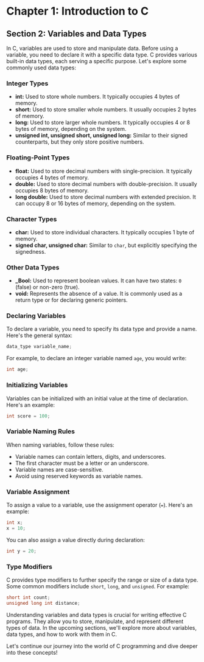 # Chapter 1: Introduction to C

## Section 2: Variables and Data Types

In C, variables are used to store and manipulate data. Before using a variable, you need to declare it with a specific data type. C provides various built-in data types, each serving a specific purpose. Let's explore some commonly used data types:

### Integer Types

- **int:** Used to store whole numbers. It typically occupies 4 bytes of memory.
- **short:** Used to store smaller whole numbers. It usually occupies 2 bytes of memory.
- **long:** Used to store larger whole numbers. It typically occupies 4 or 8 bytes of memory, depending on the system.
- **unsigned int, unsigned short, unsigned long:** Similar to their signed counterparts, but they only store positive numbers.

### Floating-Point Types

- **float:** Used to store decimal numbers with single-precision. It typically occupies 4 bytes of memory.
- **double:** Used to store decimal numbers with double-precision. It usually occupies 8 bytes of memory.
- **long double:** Used to store decimal numbers with extended precision. It can occupy 8 or 16 bytes of memory, depending on the system.

### Character Types

- **char:** Used to store individual characters. It typically occupies 1 byte of memory.
- **signed char, unsigned char:** Similar to `char`, but explicitly specifying the signedness.

### Other Data Types

- **_Bool:** Used to represent boolean values. It can have two states: `0` (false) or non-zero (true).
- **void:** Represents the absence of a value. It is commonly used as a return type or for declaring generic pointers.

### Declaring Variables

To declare a variable, you need to specify its data type and provide a name. Here's the general syntax:

```c
data_type variable_name;
```

For example, to declare an integer variable named `age`, you would write:

```c
int age;
```

### Initializing Variables

Variables can be initialized with an initial value at the time of declaration. Here's an example:

```c
int score = 100;
```

### Variable Naming Rules

When naming variables, follow these rules:

- Variable names can contain letters, digits, and underscores.
- The first character must be a letter or an underscore.
- Variable names are case-sensitive.
- Avoid using reserved keywords as variable names.

### Variable Assignment

To assign a value to a variable, use the assignment operator (`=`). Here's an example:

```c
int x;
x = 10;
```

You can also assign a value directly during declaration:

```c
int y = 20;
```

### Type Modifiers

C provides type modifiers to further specify the range or size of a data type. Some common modifiers include `short`, `long`, and `unsigned`. For example:

```c
short int count;
unsigned long int distance;
```

Understanding variables and data types is crucial for writing effective C programs. They allow you to store, manipulate, and represent different types of data. In the upcoming sections, we'll explore more about variables, data types, and how to work with them in C.

Let's continue our journey into the world of C programming and dive deeper into these concepts!